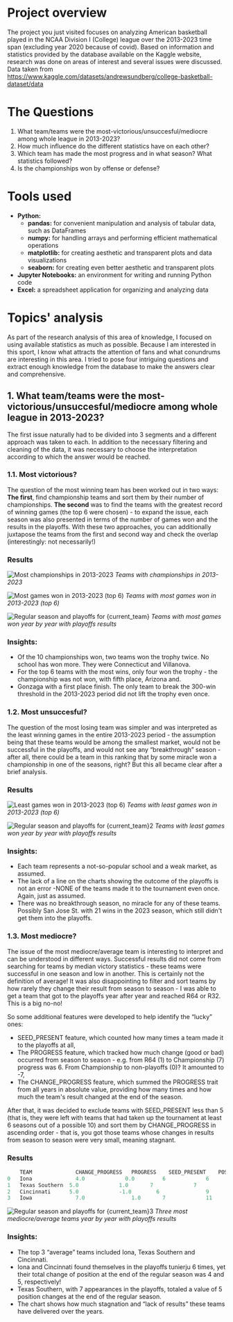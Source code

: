 # Project overview

The project you just visited focuses on analyzing American basketball played in the NCAA Division I (College) league over the 2013-2023 time span (excluding year 2020 because of covid).
Based on information and statistics provided by the database available on the Kaggle website, research was done on areas of interest and several issues were discussed.
Data taken from https://www.kaggle.com/datasets/andrewsundberg/college-basketball-dataset/data


# The Questions

1. What team/teams were the most-victorious/unsuccesful/mediocre among whole league in 2013-2023?
2. How much influence do the different statistics have on each other?
3. Which team has made the most progress and in what season? What statistics followed?
4. Is the championships won by offense or defense?


# Tools used

- **Python:**
  - **pandas:** for convenient manipulation and analysis of tabular data, such as DataFrames
  - **numpy:** for handling arrays and performing efficient mathematical operations
  - **matplotlib:** for creating aesthetic and transparent plots and data visualizations
  - **seaborn:** for creating even better aesthetic and transparent plots
- **Jupyter Notebooks:** an environment for writing and running Python code
- **Excel:** a spreadsheet application for organizing and analyzing data

# Topics' analysis
As part of the research analysis of this area of knowledge, I focused on using available statistics as much as possible. Because I am interested in this sport, I know what attracts the attention of fans and what conundrums are interesting in this area.
I tried to pose four intriguing questions and extract enough knowledge from the database to make the answers clear and comprehensive.

## 1. What team/teams were the most-victorious/unsuccesful/mediocre among whole league in 2013-2023?
The first issue naturally had to be divided into 3 segments and a different approach was taken to each. In addition to the necessary filtering and cleaning of the data, it was necessary to choose the interpretation according to which the answer would be reached.

### 1.1. Most victorious?
The question of the most winning team has been worked out in two ways:
**The first**, find championship teams and sort them by their number of championships. 
**The second** was to find the teams with the greatest record of winning games (the top 6 were chosen) - to expand the issue, each season was also presented in terms of the number of games won and the results in the playoffs.
With these two approaches, you can additionally juxtapose the teams from the first and second way and check the overlap (interestingly: not necessarily!)

### Results 

![Most championships in 2013-2023](https://github.com/user-attachments/assets/6be1ffca-37c6-4bf2-91f0-ae33a8c4ab17)
*Teams with championships in 2013-2023*

![Most games won in 2013-2023 (top 6)](https://github.com/user-attachments/assets/3d5b499e-52e8-4ecb-af33-ae497f48439c)
*Teams with most games won in 2013-2023 (top 6)*

![Regular season and playoffs for {current_team}](https://github.com/user-attachments/assets/47fd04a6-a214-443b-9dda-5b64f6165a5f)
*Teams with most games won year by year with playoffs results*

### Insights:
- Of the 10 championships won, two teams won the trophy twice. No school has won more. They were Connecticut and Villanova.
- For the top 6 teams with the most wins, only four won the trophy - the championship was not won, with fifth place, Arizona and.
- Gonzaga with a first place finish. The only team to break the 300-win threshold in the 2013-2023 period did not lift the trophy even once.


### 1.2. Most unsuccesful?
The question of the most losing team was simpler and was interpreted as the least winning games in the entire 2013-2023 period - the assumption being that these teams would be among the smallest market, would not be successful in the playoffs, and would not see any “breakthrough” season - after all, there could be a team in this ranking that by some miracle won a championship in one of the seasons, right? But this all became clear after a brief analysis.

### Results 

![Least games won in 2013-2023 (top 6)](https://github.com/user-attachments/assets/25227ec9-4325-47d2-af7a-8ee9c6a1a3c0)
*Teams with least games won in 2013-2023 (top 6)*

![Regular season and playoffs for {current_team}2](https://github.com/user-attachments/assets/3976a6af-1cc0-4db2-b144-432bf2d283a3)
*Teams with least games won year by year with playoffs results*

### Insights:
- Each team represents a not-so-popular school and a weak market, as assumed.
- The lack of a line on the charts showing the outcome of the playoffs is not an error -NONE of the teams made it to the tournament even once. Again, just as assumed.
- There was no breakthrough season, no miracle for any of these teams. Possibly San Jose St. with 21 wins in the 2023 season, which still didn't get them into the playoffs.


### 1.3. Most mediocre?
The issue of the most mediocre/average team is interesting to interpret and can be understood in different ways. 
Successful results did not come from searching for teams by median victory statistics - these teams were successful in one season and low in another. This is certainly not the definition of average!
It was also disappointing to filter and sort teams by how rarely they change their result from season to season - I was able to get a team that got to the playoffs year after year and reached R64 or R32. This is a big no-no!

So some additional features were developed to help identify the “lucky” ones:
- SEED_PRESENT feature, which counted how many times a team made it to the playoffs at all,
- The PROGRESS feature, which tracked how much change (good or bad) occurred from season to season - e.g. from R64 (1) to Championship (7) progress was 6. From Championship to non-playoffs (0)? It amounted to -7,
- The CHANGE_PROGRESS feature, which summed the PROGRESS trait from all years in absolute value, providing how many times and how much the team's result changed at the end of the season.

After that, it was decided to exclude teams with SEED_PRESENT less than 5 (that is, they were left with teams that had taken up the tournament at least 6 seasons out of a possible 10) and sort them by CHANGE_PROGRESS in ascending order - that is, you got those teams whose changes in results from season to season were very small, meaning stagnant.

### Results 

```python
	TEAM	          CHANGE_PROGRESS	PROGRESS	SEED_PRESENT	POSTSEASON_MAP
0	Iona	          4.0             0.0	      6	            6
1	Texas Southern	5.0	            1.0	      7	            7
2	Cincinnati	    5.0	            -1.0	    6	            9
3	Iowa	          7.0	            1.0	      7	            11

```

![Regular season and playoffs for {current_team}3](https://github.com/user-attachments/assets/85688844-7894-49bf-9b41-804abf2a25b9)
*Three most mediocre/average teams year by year with playoffs results*

### Insights:
- The top 3 “average” teams included Iona, Texas Southern and Cincinnati.
- Iona and Cincinnati found themselves in the playoffs tunierju 6 times, yet their total change of position at the end of the regular season was 4 and 5, respectively!
- Texas Southern, with 7 appearances in the playoffs, totaled a value of 5 position changes at the end of the regular season.
- The chart shows how much stagnation and “lack of results” these teams have delivered over the years.
